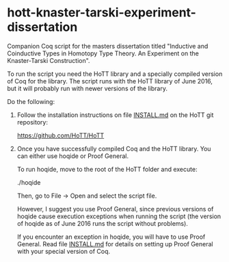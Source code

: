 # hott-knaster-tarski-experiment-dissertation
Companion Coq script for the masters dissertation titled "Inductive and Coinductive Types in Homotopy Type Theory. An Experiment on the Knaster-Tarski Construction".

To run the script you need the HoTT library and a specially compiled version of Coq for the library. The script runs with the HoTT library of June 2016, but it will probably run with newer versions of the library.

Do the following:

1. Follow the installation instructions on file [INSTALL.md](https://github.com/HoTT/HoTT/blob/master/INSTALL.md) on the HoTT git repository:
   
   https://github.com/HoTT/HoTT

2. Once you have successfully compiled Coq and the HoTT library.  You can either use hoqide or Proof General. 

   To run hoqide, move to the root of the HoTT folder and execute: 
   
   ./hoqide
  
   Then, go to File -> Open and select the script file.

   However, I suggest you use Proof General, since previous versions of hoqide cause execution exceptions when running the script (the version of hoqide as of June
   2016 runs the script without problems). 

   If you encounter an exception in hoqide, you will have to use Proof General. Read file [INSTALL.md](https://github.com/HoTT/HoTT/blob/master/INSTALL.md)
   for details on setting up Proof General with your special version of Coq. 


